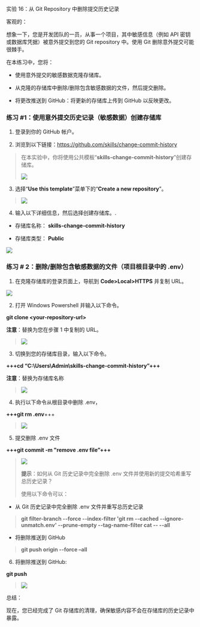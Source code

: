 实验 16：从 Git Repository 中删除提交历史记录

客观的：

想象一下，您是开发团队的一员，从事一个项目，其中敏感信息（例如 API
密钥或数据库凭据）被意外提交到您的 Git repository 中。使用 Git
删除意外提交可能很棘手。

在本练习中，您将：

- 使用意外提交的敏感数据克隆存储库。

- 从克隆的存储库中删除/删除包含敏感数据的文件，然后提交删除。

- 将更改推送到 GitHub：将更新的存储库上传到 GitHub 以反映更改。

### **练习 #1：使用意外提交历史记录（敏感数据）创建存储库**

1.  登录到你的 GitHub 帐户。

2.  浏览到以下链接：<https://github.com/skills/change-commit-history>

> 在本实验中，你将使用公共模板“**skills-change-commit-history**”创建存储库。
>
> ![](./media/image1.png)

3.  选择“**Use this template**”菜单下的“**Create a new repository**”。

> ![](./media/image2.png)

4.  输入以下详细信息，然后选择创建存储库。.

- 存储库名称： **skills-change-commit-history**

- 存储库类型： **Public**

![](./media/image3.png)

### 练习 \# 2：删除/删除包含敏感数据的文件（项目根目录中的 .env）

1.  在克隆存储库的登录页面上，导航到 **Code\>Local\>HTTPS** 并复制 URL。

![](./media/image5.png)

2.  打开 Windows Powershell 并输入以下命令。

**git clone <span class="mark">\<your-repository-url\></span>**

**注意**：替换为您在步骤 1 中复制的 URL。

> ![](./media/image5.png)

3.  切换到您的存储库目录，输入以下命令。

**+++cd “C:\Users\Admin\skills-change-commit-history”+++**

**注意**：替换为存储库名称

> ![](./media/image6.png)

4.  执行以下命令从根目录中删除 .env，

**+++git rm .env**+++

> ![](./media/image7.png)

5.  提交删除 .env 文件

**+++git commit -m "remove .env file”+++**

> ![](./media/image8.png)
>
> **提示**：如何从 Git 历史记录中完全删除 .env
> 文件并使用新的提交哈希重写总历史记录？
>
> 使用以下命令可以：

- 从 Git 历史记录中完全删除 .env 文件并重写总历史记录

> **git filter-branch --force --index-filter 'git rm --cached
> --ignore-unmatch.env' --prune-empty --tag-name-filter cat -- --all**

- 将删除推送到 GitHub

> **git push origin --force –all**

6.  将删除推送到 GitHub:

**git push**

> ![](./media/image9.png)

总结：

现在，您已经完成了 Git
存储库的清理，确保敏感内容不会在存储库的历史记录中暴露。

